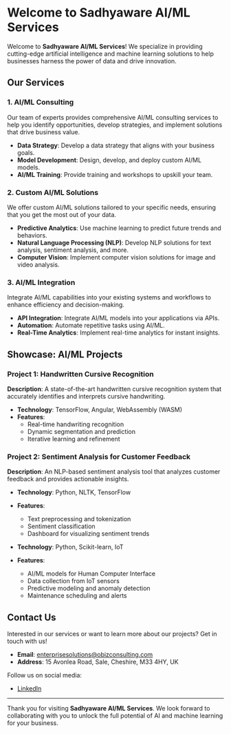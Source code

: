 # Welcome to Sadhyaware AI/ML Services

Welcome to **Sadhyaware AI/ML Services**! We specialize in providing cutting-edge artificial intelligence and machine learning solutions to help businesses harness the power of data and drive innovation.

## Our Services

### 1. AI/ML Consulting
Our team of experts provides comprehensive AI/ML consulting services to help you identify opportunities, develop strategies, and implement solutions that drive business value.

- **Data Strategy**: Develop a data strategy that aligns with your business goals.
- **Model Development**: Design, develop, and deploy custom AI/ML models.
- **AI/ML Training**: Provide training and workshops to upskill your team.

### 2. Custom AI/ML Solutions
We offer custom AI/ML solutions tailored to your specific needs, ensuring that you get the most out of your data.

- **Predictive Analytics**: Use machine learning to predict future trends and behaviors.
- **Natural Language Processing (NLP)**: Develop NLP solutions for text analysis, sentiment analysis, and more.
- **Computer Vision**: Implement computer vision solutions for image and video analysis.

### 3. AI/ML Integration
Integrate AI/ML capabilities into your existing systems and workflows to enhance efficiency and decision-making.

- **API Integration**: Integrate AI/ML models into your applications via APIs.
- **Automation**: Automate repetitive tasks using AI/ML.
- **Real-Time Analytics**: Implement real-time analytics for instant insights.

## Showcase: AI/ML Projects

### Project 1: Handwritten Cursive Recognition
**Description**: A state-of-the-art handwritten cursive recognition system that accurately identifies and interprets cursive handwriting.

- **Technology**: TensorFlow, Angular, WebAssembly (WASM)
- **Features**:
  - Real-time handwriting recognition
  - Dynamic segmentation and prediction
  - Iterative learning and refinement

### Project 2: Sentiment Analysis for Customer Feedback
**Description**: An NLP-based sentiment analysis tool that analyzes customer feedback and provides actionable insights.

- **Technology**: Python, NLTK, TensorFlow
- **Features**:
  - Text preprocessing and tokenization
  - Sentiment classification
  - Dashboard for visualizing sentiment trends

- **Technology**: Python, Scikit-learn, IoT
- **Features**:
  - AI/ML models for Human Computer Interface
  - Data collection from IoT sensors
  - Predictive modeling and anomaly detection
  - Maintenance scheduling and alerts

## Contact Us

Interested in our services or want to learn more about our projects? Get in touch with us!

- **Email**: [enterprisesolutions@obizconsulting.com](mailto:enterprisesolutions@obizconsulting.com)
- **Address**: 15 Avonlea Road, Sale, Cheshire, M33 4HY, UK

Follow us on social media:

- [LinkedIn](https://uk.linkedin.com/company/obiz-consulting-ltd)

---

Thank you for visiting **Sadhyaware AI/ML Services**. We look forward to collaborating with you to unlock the full potential of AI and machine learning for your business.